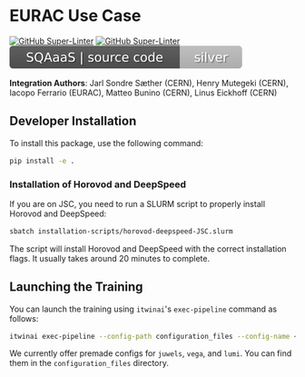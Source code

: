 # EURAC Use Case

[![GitHub Super-Linter](https://github.com/interTwin-eu/itwinai-plugin-template/actions/workflows/lint.yml/badge.svg)](https://github.com/marketplace/actions/super-linter)
[![GitHub Super-Linter](https://github.com/interTwin-eu/itwinai-plugin-template/actions/workflows/check-links.yml/badge.svg)](https://github.com/marketplace/actions/markdown-link-check)
 [![SQAaaS source code](https://github.com/EOSC-synergy/itwinai-plugin-template.assess.sqaaas/raw/main/.badge/status_shields.svg)](https://sqaaas.eosc-synergy.eu/#/full-assessment/report/https://raw.githubusercontent.com/eosc-synergy/itwinai-plugin-template.assess.sqaaas/main/.report/assessment_output.json)

**Integration Authors**: Jarl Sondre Sæther (CERN), Henry Mutegeki (CERN), Iacopo Ferrario
(EURAC), Matteo Bunino (CERN), Linus Eickhoff (CERN)

## Developer Installation

To install this package, use the following command:

```bash
pip install -e .
```

### Installation of Horovod and DeepSpeed

If you are on JSC, you need to run a SLURM script to properly install Horovod and
DeepSpeed:

```bash
sbatch installation-scripts/horovod-deepspeed-JSC.slurm
```

The script will install Horovod and DeepSpeed with the correct installation flags. It
usually takes around 20 minutes to complete.

## Launching the Training

You can launch the training using `itwinai`'s `exec-pipeline` command as follows:

```bash
itwinai exec-pipeline --config-path configuration_files --config-name <config-name>
```

We currently offer premade configs for `juwels`, `vega`, and `lumi`. You can find them in the
`configuration_files` directory.
